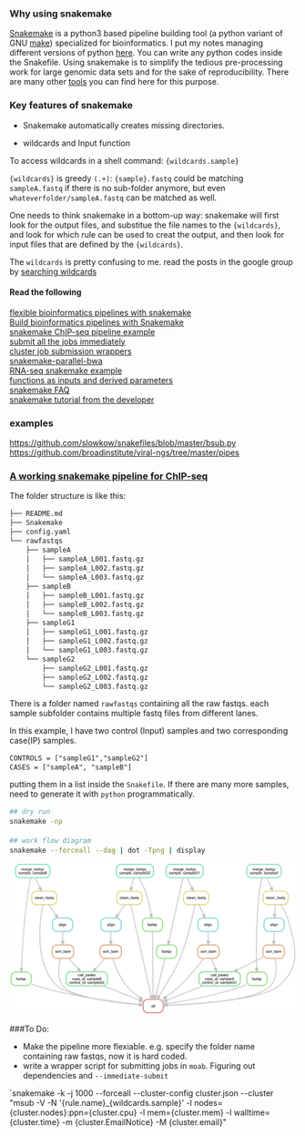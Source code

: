 ### Why using snakemake
[Snakemake](https://bitbucket.org/snakemake/snakemake/wiki/Home) is a python3 based pipeline building tool (a python variant of GNU [make](https://www.gnu.org/software/make/)) specialized for bioinformatics. I put my notes managing different versions of python [here](https://github.com/crazyhottommy/RNA-seq-analysis/blob/master/use_multiple_version_python.md). You can write any python codes inside the Snakefile. Using snakemake is to simplify the tedious pre-processing work for large genomic data sets and for the sake of reproducibility. There are many other [tools](https://github.com/pditommaso/awesome-pipeline) you can find here for this purpose.

### Key features of snakemake

* Snakemake automatically creates missing directories.

* wildcards and Input function

To access wildcards in a shell command:  `{wildcards.sample}`

`{wildcards}` is greedy `(.+)`:
`{sample}.fastq` could be matching `sampleA.fastq` if there is no sub-folder anymore, but even `whateverfolder/sampleA.fastq` can be matched as well.

One needs to think snakemake in a bottom-up way: snakemake will first look for the output files, and substitue the file names to the `{wildcards}`, and look for which rule can be used to creat the output, and then look for input files that are defined by the `{wildcards}`.

The `wildcards` is pretty confusing to me. read the posts in the google group by [searching wildcards](https://groups.google.com/forum/#!searchin/snakemake/wildcards) 

#### Read the following
[flexible bioinformatics pipelines with snakemake](http://watson.nci.nih.gov/~sdavis/blog/flexible_bioinformatics_pipelines_with_snakemake/)    
[Build bioinformatics pipelines with Snakemake](https://slowkow.com/notes/snakemake-tutorial/)  
[snakemake ChIP-seq pipeline example](https://hpc.nih.gov/apps/snakemake.html)  
[submit all the jobs immediately](https://bitbucket.org/snakemake/snakemake/issues/28/clustering-jobs-with-snakemake)  
[cluster job submission wrappers](https://groups.google.com/forum/#!searchin/snakemake/dependencies/snakemake/1QelazgzilY/oBgZoP19BL4J)  
[snakemake-parallel-bwa](https://github.com/inodb/snakemake-parallel-bwa)  
[RNA-seq snakemake example](http://www.annotathon.org/courses/ABD/practical/snakemake/snake_intro.html)  
[functions as inputs and derived parameters](https://groups.google.com/forum/#!msg/Snakemake/0tLS6KrXA5E/Oe5umTdluq4J)  
[snakemake FAQ](https://bitbucket.org/snakemake/snakemake/wiki/FAQ)  
[snakemake tutorial from the developer](http://snakemake.bitbucket.org/snakemake-tutorial.htm)  

### examples
https://github.com/slowkow/snakefiles/blob/master/bsub.py  
https://github.com/broadinstitute/viral-ngs/tree/master/pipes

### [A working snakemake pipeline for ChIP-seq](https://github.com/crazyhottommy/ChIP-seq-analysis/tree/master/snakemake_ChIPseq_pipeline)

The folder structure is like this:

```
├── README.md
├── Snakemake
├── config.yaml
└── rawfastqs
    ├── sampleA
    │   ├── sampleA_L001.fastq.gz
    │   ├── sampleA_L002.fastq.gz
    │   └── sampleA_L003.fastq.gz
    ├── sampleB
    │   ├── sampleB_L001.fastq.gz
    │   ├── sampleB_L002.fastq.gz
    │   └── sampleB_L003.fastq.gz
    ├── sampleG1
    │   ├── sampleG1_L001.fastq.gz
    │   ├── sampleG1_L002.fastq.gz
    │   └── sampleG1_L003.fastq.gz
    └── sampleG2
        ├── sampleG2_L001.fastq.gz
        ├── sampleG2_L002.fastq.gz
        └── sampleG2_L003.fastq.gz

```

There is a folder named `rawfastqs` containing all the raw fastqs. each sample subfolder contains multiple fastq files from different lanes.

In this example, I have two control (Input) samples and two corresponding case(IP) samples.

```
CONTROLS = ["sampleG1","sampleG2"]
CASES = ["sampleA", "sampleB"]
```
putting them in a list inside the `Snakefile`. If there are many more samples,
need to generate it with `python` programmatically.


```bash
## dry run
snakemake -np

## work flow diagram
snakemake --forceall --dag | dot -Tpng | display

```
![](../images/snakemake_flow.png)


###To Do:  

* Make the pipeline more flexiable. e.g. specify the folder name containing raw fastqs, now it is hard coded.
* write a wrapper script for submitting jobs in `moab`. Figuring out dependencies and `--immediate-submit`

`snakemake -k -j 1000 --forceall --cluster-config cluster.json --cluster "msub -V -N '{rule.name}_{wildcards.sample}' -l nodes={cluster.nodes}:ppn={cluster.cpu} -l mem={cluster.mem} -l walltime={cluster.time} -m {cluster.EmailNotice} -M {cluster.email}"
